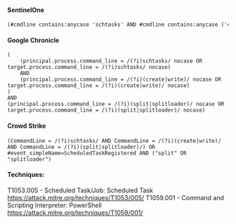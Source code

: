 #### SentinelOne
```
(#cmdline contains:anycase 'schtasks' AND #cmdline contains:anycase ('create', 'write')) AND #cmdline contains:anycase ('split', 'splitloader') OR task.name contains:anycase ('split', 'splitloader')
```

#### Google Chronicle
```
(
    (principal.process.command_line = /(?i)schtasks/ nocase OR target.process.command_line = /(?i)schtasks/ nocase)
    AND
    (principal.process.command_line = /(?i)(create|write)/ nocase OR target.process.command_line = /(?i)(create|write)/ nocase)
)
AND
(principal.process.command_line = /(?i)(split|splitloader)/ nocase OR target.process.command_line = /(?i)(split|splitloader)/ nocase)
```

#### Crowd Strike
```
(CommandLine = /(?i)schtasks/ AND CommandLine = /(?i)(create|write)/ AND CommandLine = /(?i)(split|splitloader)/) OR #event_simpleName=ScheduledTaskRegistered AND ("split" OR "splitloader")
```

#### Techniques:
T1053.005 -  Scheduled Task/Job: Scheduled Task 
https://attack.mitre.org/techniques/T1053/005/
T1059.001 -  Command and Scripting Interpreter: PowerShell
https://attack.mitre.org/techniques/T1059/001/
